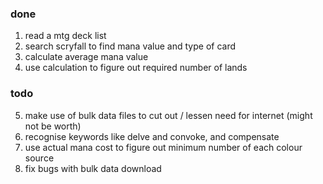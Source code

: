 ### done
1. read a mtg deck list
2. search scryfall to find mana value and type of card
3. calculate average mana value
4. use calculation to figure out required number of lands

### todo
5. make use of bulk data files to cut out / lessen need for internet (might not be worth)
6. recognise keywords like delve and convoke, and compensate
7. use actual mana cost to figure out minimum number of each colour source
8. fix bugs with bulk data download